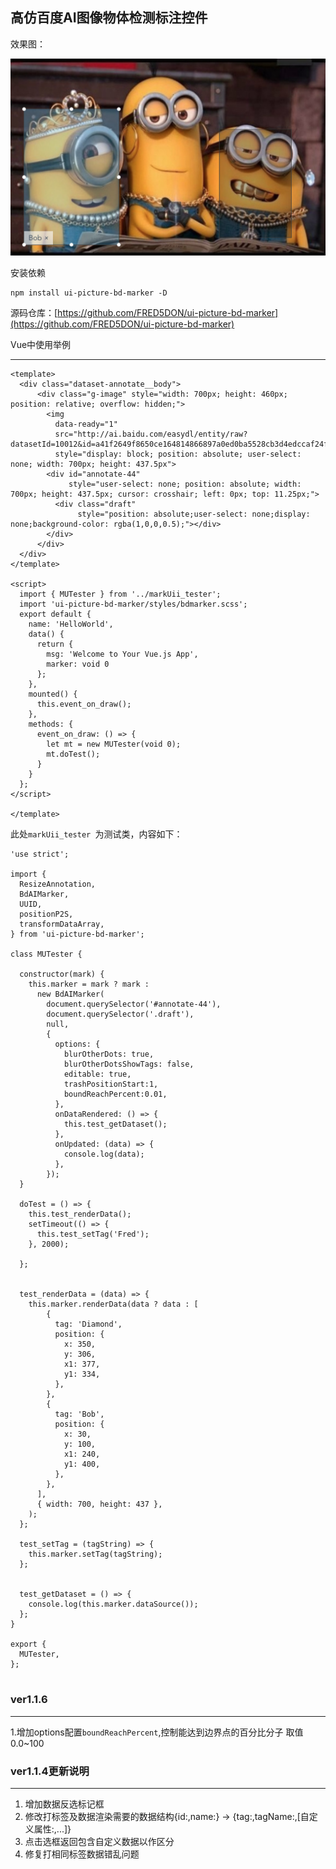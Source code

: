 ## 高仿百度AI图像物体检测标注控件

效果图：

![](https://github.com/FRED5DON/ui-picture-bd-marker/raw/master/demo.png)

安装依赖

```
npm install ui-picture-bd-marker -D

```

源码仓库：[https://github.com/FRED5DON/ui-picture-bd-marker](https://github.com/FRED5DON/ui-picture-bd-marker)


Vue中使用举例

---

```
<template>
  <div class="dataset-annotate__body">
      <div class="g-image" style="width: 700px; height: 460px; position: relative; overflow: hidden;">
        <img
          data-ready="1"
          src="http://ai.baidu.com/easydl/entity/raw?datasetId=10012&id=a41f2649f8650ce164814866897a0ed0ba5528cb3d4edccaf24f7e4271d5a072"
          style="display: block; position: absolute; user-select: none; width: 700px; height: 437.5px">
        <div id="annotate-44"
             style="user-select: none; position: absolute; width: 700px; height: 437.5px; cursor: crosshair; left: 0px; top: 11.25px;">
          <div class="draft"
               style="position: absolute;user-select: none;display: none;background-color: rgba(1,0,0,0.5);"></div>
        </div>
      </div>
  </div>
</template>

<script>
  import { MUTester } from '../markUii_tester';
  import 'ui-picture-bd-marker/styles/bdmarker.scss';
  export default {
    name: 'HelloWorld',
    data() {
      return {
        msg: 'Welcome to Your Vue.js App',
        marker: void 0
      };
    },
    mounted() {
      this.event_on_draw();
    },
    methods: {
      event_on_draw: () => {
        let mt = new MUTester(void 0);
        mt.doTest();
      }
    }
  };
</script>

</template>

```

此处`markUii_tester `为测试类，内容如下：

```
'use strict';

import {
  ResizeAnnotation,
  BdAIMarker,
  UUID,
  positionP2S,
  transformDataArray,
} from 'ui-picture-bd-marker';

class MUTester {

  constructor(mark) {
    this.marker = mark ? mark :
      new BdAIMarker(
        document.querySelector('#annotate-44'),
        document.querySelector('.draft'),
        null,
        {
          options: {
            blurOtherDots: true,
            blurOtherDotsShowTags: false,
            editable: true,
            trashPositionStart:1,
            boundReachPercent:0.01,
          },
          onDataRendered: () => {
            this.test_getDataset();
          },
          onUpdated: (data) => {
            console.log(data);
          },
        });
  }

  doTest = () => {
    this.test_renderData();
    setTimeout(() => {
      this.test_setTag('Fred');
    }, 2000);

  };


  test_renderData = (data) => {
    this.marker.renderData(data ? data : [
        {
          tag: 'Diamond',
          position: {
            x: 350,
            y: 306,
            x1: 377,
            y1: 334,
          },
        },
        {
          tag: 'Bob',
          position: {
            x: 30,
            y: 100,
            x1: 240,
            y1: 400,
          },
        },
      ],
      { width: 700, height: 437 },
    );
  };

  test_setTag = (tagString) => {
    this.marker.setTag(tagString);
  };


  test_getDataset = () => {
    console.log(this.marker.dataSource());
  };
}

export {
  MUTester,
};


```
### ver1.1.6
---
1.增加options配置`boundReachPercent`,控制能达到边界点的百分比分子 取值0.0~100

### ver1.1.4更新说明
---
1. 增加数据反选标记框
2. 修改打标签及数据渲染需要的数据结构{id:,name:} -> {tag:,tagName:,[自定义属性:,...]}
3. 点击选框返回包含自定义数据以作区分
4. 修复打相同标签数据错乱问题
